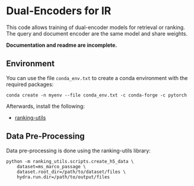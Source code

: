 # Dual-Encoders for IR
This code allows training of dual-encoder models for retrieval or ranking. The query and document encoder are the same model and share weights.

**Documentation and readme are incomplete.**

## Environment
You can use the file `conda_env.txt` to create a conda environment with the required packages:
```
conda create -n myenv --file conda_env.txt -c conda-forge -c pytorch
```

Afterwards, install the following:
- [ranking-utils](https://github.com/mrjleo/ranking-utils)

## Data Pre-Processing
Data pre-processing is done using the ranking-utils library:
```
python -m ranking_utils.scripts.create_h5_data \  
    dataset=ms_marco_passage \
    dataset.root_dir=/path/to/dataset/files \
    hydra.run.dir=/path/to/output/files
```
